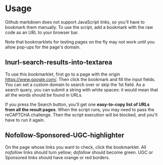 # Usage

Github markdown does not support JavaScript links, so you'll have to bookmark them manually. To use the script, add a bookmark with the raw code as an URL to your browser bar.

Note that bookmarklets for testing pages on the fly may not work until you allow pop-ups for the page's domain.

## Inurl-search-results-into-textarea

To use this bookmarklet, first go to a page with the origin https://www.google.com/. Then click the bookmark and fill the input fields. You can set a custom domain to search over or skip the 1st field. As a search query, you can submit a string with white spaces: it would mean that all the words should be found in URLs. 

If you press the Search button, you'll get one **easy-to-copy list of URLs from all the result pages**. When the script runs, you may need to pass the reCAPTCHA challenge. Then the script execution will be blocked, and you'll have to run it again.

## Nofollow-Sponsored-UGC-highlighter

On the page whose links you want to check, click the bookmarklet. All *nofollow* links should turn yellow; *dofollow* should become green. UGC or Sponsored links should have orange or red borders.





